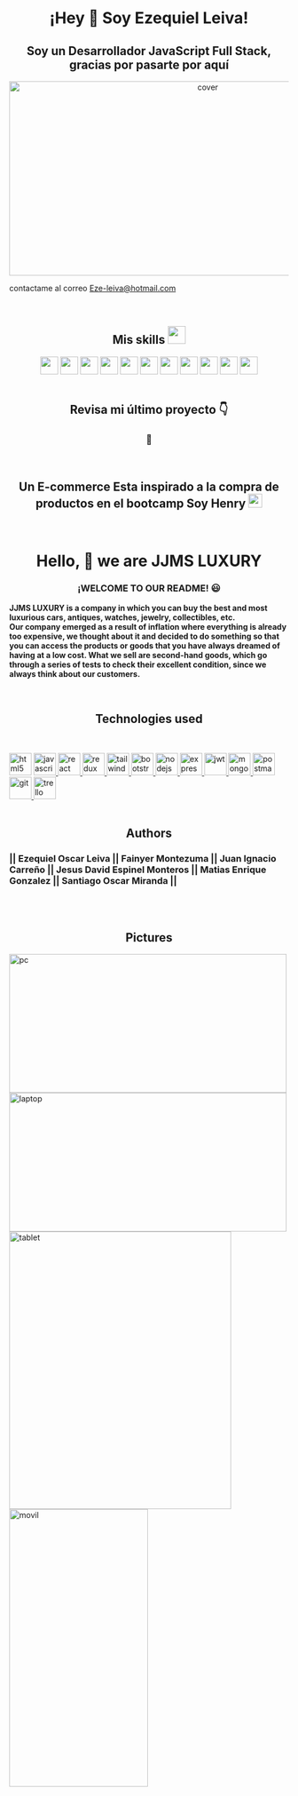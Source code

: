 <h1 align="center">¡Hey 👋 Soy Ezequiel Leiva!</h1>


<h2 align="center">Soy un Desarrollador JavaScript Full Stack, gracias por pasarte por aquí </h2>

<div align="center">
<img width="700px" height = "350px" src="https://r7q6w9z6.rocketcdn.me/career/wp-content/uploads/2020/03/full-stack-development.gif" alt="cover" />
</div>


contactame al correo Eze-leiva@hotmail.com



</br>
<div align="center"> 
<h2 > Mis skills <img src = "https://media2.giphy.com/media/QssGEmpkyEOhBCb7e1/giphy.gif?cid=ecf05e47a0n3gi1bfqntqmob8g9aid1oyj2wr3ds3mg700bl&rid=giphy.gif" width = 32px> </h2>
<img width ='32px' src ='https://raw.githubusercontent.com/rahulbanerjee26/githubAboutMeGenerator/main/icons/javascript.svg'> 
<img width ='32px' src ='https://raw.githubusercontent.com/rahulbanerjee26/githubAboutMeGenerator/main/icons/reactjs.svg'> 
<img width ='32px' src ='https://raw.githubusercontent.com/rahulbanerjee26/githubAboutMeGenerator/main/icons/redux.svg'>
<img width ='32px' src ='https://raw.githubusercontent.com/rahulbanerjee26/githubAboutMeGenerator/main/icons/css.svg'> 
<img width ='32px' src ='https://raw.githubusercontent.com/rahulbanerjee26/githubAboutMeGenerator/main/icons/express.svg'> 
<img width ='32px' src ='https://raw.githubusercontent.com/rahulbanerjee26/githubAboutMeGenerator/main/icons/firebase.svg'> 
<img width ='32px' src ='https://raw.githubusercontent.com/rahulbanerjee26/githubAboutMeGenerator/main/icons/git.svg'> 
<img width ='32px' src ='https://raw.githubusercontent.com/rahulbanerjee26/githubAboutMeGenerator/main/icons/github.svg'> 
<img width ='32px' src ='https://raw.githubusercontent.com/rahulbanerjee26/githubAboutMeGenerator/main/icons/html.svg'> 
<img width ='32px' src ='https://raw.githubusercontent.com/rahulbanerjee26/githubAboutMeGenerator/main/icons/postman.svg'>  
<img width ='32px' src ='https://raw.githubusercontent.com/rahulbanerjee26/githubAboutMeGenerator/main/icons/postgresql.svg'> 
</div>
</br>

<h2 align="center"> Revisa mi último proyecto 👇 </h2>
<h3 align="center">📲  </h3>
</br>

<h2 align="center">Un E-commerce Esta inspirado a la compra de productos en el bootcamp Soy Henry <a href='https://www.soyhenry.com/' target="_blank" rel="noreferrer" text='go to soyHenry'><img width="25" height="25" src='https://user-images.githubusercontent.com/86882630/174009890-4daeb2e8-054f-49b5-909f-67789a6b6e03.jpeg'/></a></h2>
</br>




<h1 align="center">Hello, 👋 we are JJMS LUXURY</h1>

<h3 align="center">¡WELCOME TO OUR README! 😃</h3>

<b>JJMS LUXURY is a company in which you can buy the best and most luxurious cars, antiques, watches, jewelry, collectibles, etc.<br>
Our company emerged as a result of inflation where everything is already too expensive, we thought about it and decided to do something so that you can access the products or goods that you have always dreamed of having at a low cost. What we sell are second-hand goods, which go through a series of tests to check their excellent condition, since we always think about our customers.</b> 

<br/>
<h2 align="center">Technologies used</h2><br/>
<p align="left">
<a href="https://www.w3.org/html/" target="_blank"> <img src="https://upload.wikimedia.org/wikipedia/commons/thumb/3/38/HTML5_Badge.svg/600px-HTML5_Badge.svg.png" alt="html5" width="40" height="40"/></a> 
<a href="https://developer.mozilla.org/en-US/docs/Web/JavaScript" target="_blank"> <img src="https://upload.wikimedia.org/wikipedia/commons/thumb/9/99/Unofficial_JavaScript_logo_2.svg/1024px-Unofficial_JavaScript_logo_2.svg.png" alt="javascript" width="40" height="40"/> </a> 
<a href="https://reactjs.org/" target="_blank"> <img src="https://seeklogo.com/images/R/react-logo-7B3CE81517-seeklogo.com.png" alt="react" width="40" height="40"/> </a> 
<a href="https://redux.js.org" target="_blank"> <img src="https://seeklogo.com/images/R/redux-logo-9CA6836C12-seeklogo.com.png" alt="redux" width="40" height="40"/> 
<a href="https://#/" target="_blank"> <img src="https://img.icons8.com/color/512/tailwind_css.png" alt="tailwind" width="40" height="40"/> </a> 
<a href="https://#/" target="_blank"> <img src="https://img.icons8.com/color/2x/bootstrap.png" alt="bootstrap" width="40" height="40"/> </a> 
<a href="https://nodejs.org" target="_blank"> <img src="https://cdn.jsdelivr.net/gh/devicons/devicon/icons/nodejs/nodejs-plain.svg" alt="nodejs" height="40"/> </a>
<a href="https://expressjs.com" target="_blank"> <img src="https://cdn.jsdelivr.net/gh/devicons/devicon/icons/express/express-original.svg" alt="express" height="40"/> </a> 
<a href="https://#/" target="_blank"> <img src="https://www.outsystems.com/Forge_CW/_image.aspx/Q8LvY--6WakOw9afDCuuGdwTbEGfzuLXjOBYSvkSwH4=/jwt" alt="jwt" height="40"/> </a>
<a href="https://#/" target="_blank"> <img src="https://img.icons8.com/color/48/000000/mongodb.png" alt="mongodb" height="40"/> </a>
<a href="https://postman.com" target="_blank"> <img src="https://www.vectorlogo.zone/logos/getpostman/getpostman-icon.svg" alt="postman" width="40" height="40"/> </a> 
<a href="https://git-scm.com/" target="_blank"> <img src="https://www.vectorlogo.zone/logos/git-scm/git-scm-icon.svg" alt="git" width="40" height="40"/> </a>
<a href="https://#/" target="_blank"> <img src="https://th.bing.com/th?q=Trello+Icon.png&w=120&h=120&c=1&rs=1&qlt=90&cb=1&pid=InlineBlock&mkt=es-AR&cc=AR&setlang=es&adlt=moderate&t=1&mw=247" alt="trello" width="40" height="40"/> </a><br/><br/>


<h2 align="center">Authors</h2>

<h3>|| Ezequiel Oscar Leiva || Fainyer Montezuma || Juan Ignacio Carreño || Jesus David Espinel Monteros || Matias Enrique Gonzalez || Santiago Oscar Miranda ||</h3><br/><br/>


<h2 align="center">Pictures</h2>

<a href="https://#/" target="_blank"> <img src="https://res.cloudinary.com/dr1abzs6h/image/upload/v1669163780/jjms_dp6nuu.png" alt="pc" width="500" height="250"/> </a>
<a href="https://#/" target="_blank"> <img src="https://res.cloudinary.com/dr1abzs6h/image/upload/v1669163779/jjmslaptop_terdkt.png" alt="laptop" width="500" height="250"/> </a>
<a href="https://#/" target="_blank"> <img src="https://res.cloudinary.com/dr1abzs6h/image/upload/v1669163779/jjmstablet_vkbbt4.png" alt="tablet" width="400" height="500"/> </a>
<a href="https://#/" target="_blank"> <img src="https://res.cloudinary.com/dr1abzs6h/image/upload/v1669163778/jjmsmovil_d5agtl.png" alt="movil" width="250" height="500"/> </a>
